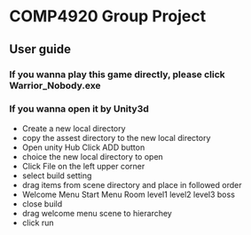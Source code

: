 # COMP4920 Group Project
## User guide

### If you wanna play this game directly, please click Warrior_Nobody.exe 

### If you wanna open it by Unity3d
* Create a new local directory
* copy the assest directory to the new local directory
* Open unity Hub Click ADD button
* choice the new local directory to open
* Click File on the left upper corner
* select build setting
* drag items from scene directory and place in followed order
* Welcome Menu Start Menu Room level1 level2 level3 boss
* close build
* drag welcome menu scene to hierarchey
* click run
